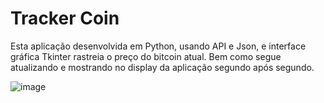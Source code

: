 # Tracker Coin

Esta aplicação desenvolvida em Python, usando API e Json, e interface gráfica Tkinter rastreia o preço do bitcoin atual. Bem como segue atualizando e mostrando no display da aplicação segundo após segundo.  

![image](https://user-images.githubusercontent.com/107516003/182612714-f4266330-6e46-4c0c-ad53-53fb9ccb715f.png)
